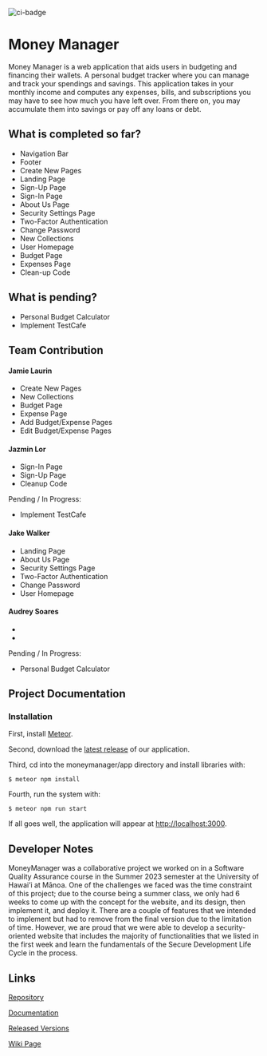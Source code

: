 ![ci-badge](https://github.com/3J-A/MoneyManager/actions/workflows/ci.yml/badge.svg)

# Money Manager 

Money Manager is a web application that aids users in budgeting and financing their wallets. A personal budget tracker where you can manage and track your spendings and savings. This application takes in your monthly income and computes any expenses, bills, and subscriptions you may have to see how much you have left over. From there on, you may accumulate them into savings or pay off any loans or debt.  

## What is completed so far?
* Navigation Bar
* Footer
* Create New Pages
* Landing Page
* Sign-Up Page
* Sign-In Page
* About Us Page
* Security Settings Page
* Two-Factor Authentication
* Change Password
* New Collections
* User Homepage
* Budget Page
* Expenses Page
* Clean-up Code

## What is pending? 
* Personal Budget Calculator
* Implement TestCafe

## Team Contribution 
#### Jamie Laurin 
* Create New Pages
* New Collections
* Budget Page
* Expense Page
* Add Budget/Expense Pages
* Edit Budget/Expense Pages

#### Jazmin Lor 
* Sign-In Page
* Sign-Up Page
* Cleanup Code


Pending / In Progress: 
* Implement TestCafe


#### Jake Walker
* Landing Page
* About Us Page
* Security Settings Page
* Two-Factor Authentication
* Change Password
* User Homepage

#### Audrey Soares 
*
*

Pending / In Progress: 
* Personal Budget Calculator

## Project Documentation

### Installation 

First, install <a href="https://docs.meteor.com/install.html">Meteor</a>.

Second, download the [latest release](https://github.com/3J-A/MoneyManager/releases) of our application. 

Third, cd into the moneymanager/app directory and install libraries with:
```
$ meteor npm install
```

Fourth, run the system with:
```
$ meteor npm run start
```

If all goes well, the application will appear at <a href="http://localhost:3000">http://localhost:3000</a>.

## Developer Notes

MoneyManager was a collaborative project we worked on in a Software Quality Assurance course in the Summer 2023 semester at the University of Hawai’i at Mānoa. One of the challenges we faced was the time constraint of this project; due to the course being a summer class, we only had 6 weeks to come up with the concept for the website, and its design, then implement it, and deploy it. There are a couple of features that we intended to implement but had to remove from the final version due to the limitation of time. However, we are proud that we were able to develop a security-oriented website that includes the majority of functionalities that we listed in the first week and learn the fundamentals of the Secure Development Life Cycle in the process.

## Links
<a href="https://github.com/3J-A/MoneyManager">Repository</a>

<a href="https://github.com/3J-A/MoneyManager/blob/main/documentation.pdf">Documentation</a>

<a href="https://github.com/3J-A/MoneyManager/releases">Released Versions</a>

<a href="https://github.com/3J-A/MoneyManager/wiki">Wiki Page</a>
